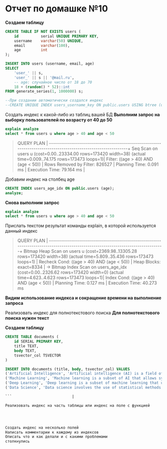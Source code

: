 # Отчет по домашке №10
**Создаем таблицу**

```SQL
CREATE TABLE IF NOT EXISTS users (
    id 			serial UNIQUE PRIMARY KEY,
    username    varchar(50) UNIQUE,
    email       varchar(100),
    age         int    
);

INSERT INTO users (username, email, age)
SELECT 
    'user_' || s,
    'user_' || s || '@mail.ru',
	-- age: случайное число от 18 до 70
    18 + (random() * 52)::int	
FROM generate_series(1, 1000000) s;

--При создании автоматически создался индекс 
--CREATE UNIQUE INDEX users_username_key ON public.users USING btree (username);
```
Создать индекс к какой-либо из таблиц вашей БД
**Выполним запрос на выборку пользователей по возрасту от 40 до 50**

```SQL
explain analyze
select * from users u where age > 40 and age < 50
```
>   QUERY PLAN                                                                                                     |
    ---------------------------------------------------------------------------------------------------------------+
    Seq Scan on users u  (cost=0.00..23334.00 rows=173420 width=38) (actual time=0.009..74.175 rows=173473 loops=1)|
    Filter: ((age > 40) AND (age < 50))                                                                          |
    Rows Removed by Filter: 826527                                                                               |
    Planning Time: 0.091 ms                                                                                        |
    Execution Time: 79.164 ms                                                                                      |

Добавим индекс на столбец age
```SQL
CREATE INDEX users_age_idx ON public.users (age);
analyze;
```
**Снова выполним запрос**
```SQL
explain analyze
select * from users u where age > 40 and age < 50
```
Прислать текстом результат команды explain, в которой используется данный индекс
>   QUERY PLAN                                                                                                                       |
    ---------------------------------------------------------------------------------------------------------------------------------+
    Bitmap Heap Scan on users u  (cost=2369.98..13305.28 rows=173420 width=38) (actual time=5.809..35.436 rows=173473 loops=1)       |
    Recheck Cond: ((age > 40) AND (age < 50))                                                                                      |
    Heap Blocks: exact=8334                                                                                                        |
    ->  Bitmap Index Scan on users_age_idx  (cost=0.00..2326.62 rows=173420 width=0) (actual time=4.623..4.623 rows=173473 loops=1)|
            Index Cond: ((age > 40) AND (age < 50))                                                                                  |
    Planning Time: 0.127 ms                                                                                                          |
    Execution Time: 40.273 ms

**Видим использование индекса и сокращение времени на выполнение запроса**
    
Реализовать индекс для полнотекстового поиска
**Для полнотекстового поиска нужен текст**

**Создаем таблицу**

```SQL
CREATE TABLE documents (
    id SERIAL PRIMARY KEY,
    title TEXT,
    body TEXT,
    tsvector_col TSVECTOR
)

INSERT INTO documents (title, body, tsvector_col) VALUES 
('Artificial Intelligence', 'Artificial intelligence (AI) is a field of computer science that aims to create intelligent machines.', to_tsvector('english', 'Artificial intelligence (AI) is a field of computer science that aims to create intelligent machines.')),
('Machine Learning', 'Machine learning is a subset of AI that allows systems to learn from data.', to_tsvector('english', 'Machine learning is a subset of AI that allows systems to learn from data.')),
('Deep Learning', 'Deep learning is a subset of machine learning that uses neural networks to model complex patterns.', to_tsvector('english', 'Deep learning is a subset of machine learning that uses neural networks to model complex patterns.')),
('Data Science', 'Data science involves the use of statistical methods to extract insights from data.', to_tsvector('english', 'Data science involves the use of statistical ethods to extract insights from data.'));

```                           |

Реализовать индекс на часть таблицы или индекс на поле с функцией




Создать индекс на несколько полей
Написать комментарии к каждому из индексов
Описать что и как делали и с какими проблемами
столкнулись